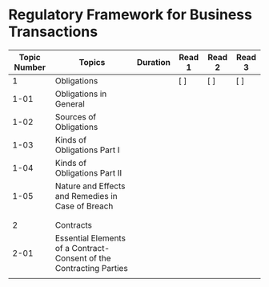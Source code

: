 # Regulatory Framework for Business Transactions

| Topic Number  | Topics                                                                | Duration  | Read 1    | Read 2    | Read 3    |
|---------------|-----------------------------------------------------------------------|-----------|-----------|-----------|-----------|
| 1             | Obligations                                                           |           |   [ ]     |   [ ]     |   [ ]     |
| 1-01          | Obligations in General                                                |           |           |           |           |
| 1-02          | Sources of Obligations                                                |           |           |           |           |
| 1-03          | Kinds of Obligations Part I                                           |           |           |           |           |
| 1-04          | Kinds of Obligations Part II                                          |           |           |           |           |
| 1-05          | Nature and Effects and Remedies in Case of Breach                     |           |           |           |           |
|               |                                                                       |           |           |           |           |
|               |                                                                       |           |           |           |           |
| 2             | Contracts                                                             |           |           |           |           |
| 2-01          | Essential Elements of a Contract-Consent of the Contracting Parties   |           |           |           |           |
|               |                                                                       |           |           |           |           |